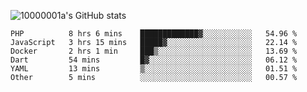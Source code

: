 ![10000001a's GitHub stats](https://github-readme-stats.vercel.app/api?username=10000001a&show_icons=true&theme=onedark&count_private=true)

<!-- [![Top Langs](https://github-readme-stats.vercel.app/api/top-langs/?username=10000001a&layout=compact&theme=onedark&langs_count=5)](https://github.com/anuraghazra/github-readme-stats) -->
<!--
**10000001a/10000001a** is a ✨ _special_ ✨ repository because its `README.md` (this file) appears on your GitHub profile.

Here are some ideas to get you started:

- 🔭 I’m currently working on ...
- 🌱 I’m currently learning ...
- 👯 I’m looking to collaborate on ...
- 🤔 I’m looking for help with ...
- 💬 Ask me about ...
- 📫 How to reach me: ...
- 😄 Pronouns: ...
- ⚡ Fun fact: ...
-->

<!--START_SECTION:waka-->

```text
PHP          8 hrs 6 mins    █████████████▓░░░░░░░░░░░   54.96 %
JavaScript   3 hrs 15 mins   █████▓░░░░░░░░░░░░░░░░░░░   22.14 %
Docker       2 hrs 1 min     ███▒░░░░░░░░░░░░░░░░░░░░░   13.69 %
Dart         54 mins         █▓░░░░░░░░░░░░░░░░░░░░░░░   06.12 %
YAML         13 mins         ▒░░░░░░░░░░░░░░░░░░░░░░░░   01.51 %
Other        5 mins          ░░░░░░░░░░░░░░░░░░░░░░░░░   00.57 %
```

<!--END_SECTION:waka-->
